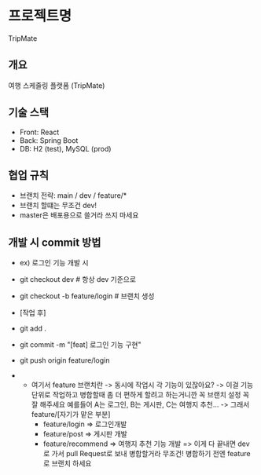 # 프로젝트명
TripMate

## 개요
여행 스케줄링 플랫폼 (TripMate)

## 기술 스택
- Front: React
- Back: Spring Boot
- DB: H2 (test), MySQL (prod)

## 협업 규칙
- 브랜치 전략: main / dev / feature/*
- 브랜치 할떄는 무조건 dev!
- master은 배포용으로 쓸거라 쓰지 마세요

## 개발 시 commit 방법
- ex) 로그인 기능 개발 시
- git checkout dev                   # 항상 dev 기준으로
- git checkout -b feature/login      # 브랜치 생성
- [작업 후]
- git add .
- git commit -m "[feat] 로그인 기능 구현"
- git push origin feature/login

- * 여기서 feature 브랜치란
    -> 동시에 작업시 각 기능이 있잖아요?
    -> 이걸 기능 단위로 작업하고 병합할때 좀 더 편하게 할려고 하는거니깐 꼭 브랜치 설정 꼭 잘 해주세요
    예를들어 A는 로그인, B는 게시판, C는 여행지 추천...
    -> 그래서 feature/[자기가 맡은 부분]
    - feature/login => 로그인개발
    - feature/post => 게시판 개발
    - feature/recommend => 여행지 추천 기능 개발
  => 이게 다 끝내면 dev로 가서 pull Request로 보내 병합할거라 무조건! 병합하기 전엔 feature로 브랜치 하세요
